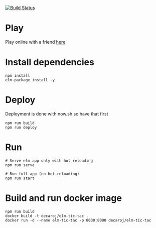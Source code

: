 [![Build Status](https://travis-ci.org/DanielCardonaRojas/elm-tic-tac.svg?branch=develop)](https://travis-ci.org/DanielCardonaRojas/elm-tic-tac)

# Play

Play online with a friend [here](https://elm-tic-tac.now.sh/)

# Install dependencies

```shell
npm install
elm-package install -y
```

# Deploy 

Deployment is done with now.sh so have that first

```shell
npm run build
npm run deploy
```

# Run

```shell
# Serve elm app only with hot reloading
npm run serve

# Run full app (no hot reloading)
npm run start
```

# Build and run docker image

```shell
npm run build
docker build -t decaroj/elm-tic-tac .
docker run -d --name elm-tic-tac -p 8000:8000 decaroj/elm-tic-tac
```
  
